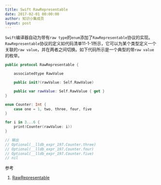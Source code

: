 ```yaml
---
title: Swift RawRepresentable
date: 2017-02-01 00:00:00
author: 知识小集成员
layout: post
---
```



`Swift`编译器自动为带有`raw type`的`enum`添加了`RawRepresentable`协议的实现。`RawRepresentable`协议的定义如代码清单11-1-1所示，它可以为某个类型定义一个关联的`raw value`，并在两者之间切换。如下代码所示是一个典型的带`raw value`的枚举。

```swift
public protocol RawRepresentable {

    associatedtype RawValue

    public init?(rawValue: Self.RawValue)

    public var rawValue: Self.RawValue { get }
}
```


```swift
enum Counter: Int {
    case one = 1, two, three, four, five
}

for i in 3...6 {
    print(Counter(rawValue: i))
}

// 输出
// Optional(__lldb_expr_197.Counter.three)
// Optional(__lldb_expr_197.Counter.four)
// Optional(__lldb_expr_197.Counter.five)
// nil
```

参考

1. [RawRepresentable](https://developer.apple.com/reference/swift/rawrepresentable)
